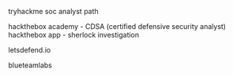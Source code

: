tryhackme
	soc analyst path

hackthebox academy -  CDSA (certified defensive security analyst)
hackthebox app - sherlock investigation

letsdefend.io

blueteamlabs